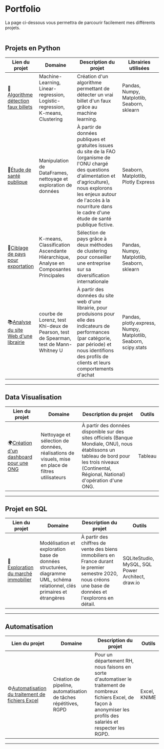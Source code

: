 # Portfolio
La page ci-dessous vous permettra de parcourir facilement mes différents projets.
<br></br>
## Projets en Python

| Lien du projet | Domaine | Description du projet | Librairies utilisées |
|---|---|---|---|
|💸[Algorithme détection faux billets](https://github.com/FlorianThd/Algorithme-Detection-Faux-Billets-en-Python)|Machine-Learning, Linear-regression, Logistic-regression, K-means, Clustering |Création d'un algorithme permettant de détecter un vrai billet d'un faux grâce au machine learning.|Pandas, Numpy, Matplotlib, Seaborn, sklearn|
|💊[Étude de santé publique](https://github.com/FlorianThd/Exploration-Donnees-SantePublique-en-Python)|Manipulation de DataFrames, nettoyage et exploration de données  |À partir de données publiques et gratuites issues du site de la FAO (organisme de l'ONU chargé des questions d'alimentation et d'agriculture), nous explorons les enjeux autour de l'accès à la nourriture dans le cadre d'une étude de santé publique fictive. |Seaborn, Matplotlib, Plotly Express|
|🚢[Ciblage de pays pour exportation](https://github.com/FlorianThd/Clustering-en-Python)|K-means, Classification Ascendante Hiérarchique, Analyse en Composantes Principales|Sélection de pays grâce à deux méthodes de clustering pour conseiller une entreprise sur sa diversification internationale|Pandas, Numpy, Matplotlib, Seaborn, sklearn|
|📚[Analyse du site Web d'une librairie](https://github.com/FlorianThd/IndicateursVente-EtudeMarketing)|courbe de Lorenz, test Khi-deux de Pearson, test de Spearman, test de Mann-Whitney U|À partir des données du site web d'une librairie, pour produisons pour elle des indicateurs de performances (par catégorie, par période) et nous identifions des profils de clients et leurs comportements d'achat|Pandas, plotly.express, Numpy, Matplotlib, Seaborn, scipy.stats|



***

## Data Visualisation

| Lien du projet | Domaine | Description du projet | Outils |    
|---|---|---|---|
|🌍[Création d'un dashboard pour une ONG](https://public.tableau.com/app/profile/florian2101/viz/DWFA-Histoire/DWFA)|Nettoyage et sélection de données, réalisations de visuels, mise en place de filtres utilisateurs|À partir des données disponible sur des sites officiels (Banque Mondiale, ONU), nous établissons un tableau de bord pour les trois niveaux (Continental, Régional, National) d'opération d'une ONG.|Tableau|

***

## Projet en SQL

| Lien du projet | Domaine | Description du projet | Outils |    
|---|---|---|---|
|🏡[Exploration du marché immobilier](https://github.com/FlorianThd/Base-de-donnes-Immo-SQL)|Modélisation et exploration base de données structurées, diagramme UML, schéma relationnel, clés primaires et étrangères|À partir des chiffres de vente des biens immobiliers en France durant le premier semestre 2020, nous créons une base de données et l'explorons en détail.|SQLiteStudio, MySQL, SQL Power Architect, draw.io|

***

## Automatisation

| Lien du projet | Domaine | Description du projet | Outils |    
|---|---|---|---|
|⚙️[Automatisation du traitement de fichiers Excel](https://github.com/FlorianThd/Automatisation_Excel_RGPD)|Création de pipeline, automatisation de tâches répétitives, RGPD|Pour un département RH, nous faisons en sorte d'automatiser le traitement de nombreux fichiers Excel, de façon à anonymiser les profils des salariés et respecter les RGPD.|Excel, KNIME|

***

